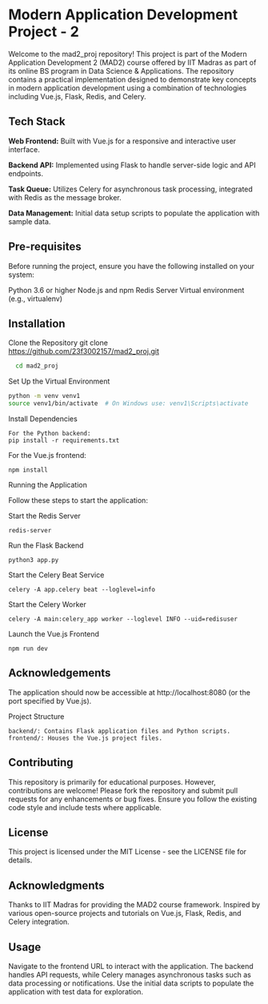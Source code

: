 
# Modern Application Development Project - 2


Welcome to the mad2_proj repository! This project is part of the Modern Application Development 2 (MAD2) course offered by IIT Madras as part of its online BS program in Data Science & Applications. The repository contains a practical implementation designed to demonstrate key concepts in modern application development using a combination of technologies including Vue.js, Flask, Redis, and Celery.

## Tech Stack

**Web Frontend:** Built with Vue.js for a responsive and interactive user interface.

**Backend API:** Implemented using Flask to handle server-side logic and API endpoints.

**Task Queue:** Utilizes Celery for asynchronous task processing, integrated with Redis as the message broker.

**Data Management:** Initial data setup scripts to populate the application with sample data.



## Pre-requisites

Before running the project, ensure you have the following installed on your system:

Python 3.6 or higher
Node.js and npm
Redis Server
Virtual environment (e.g., virtualenv)


## Installation


Clone the Repository
git clone https://github.com/23f3002157/mad2_proj.git

```bash
  cd mad2_proj
```



Set Up the Virtual Environment
```bash
python -m venv venv1
source venv1/bin/activate  # On Windows use: venv1\Scripts\activate
```

Install Dependencies
```
For the Python backend:
pip install -r requirements.txt
```

For the Vue.js frontend:
```
npm install
```

Running the Application

Follow these steps to start the application:

Start the Redis Server
```
redis-server
```

Run the Flask Backend
```
python3 app.py
```


Start the Celery Beat Service
```
celery -A app.celery beat --loglevel=info
```


Start the Celery Worker
```
celery -A main:celery_app worker --loglevel INFO --uid=redisuser
```

Launch the Vue.js Frontend
```
npm run dev
```

    
## Acknowledgements

The application should now be accessible at http://localhost:8080 (or the port specified by Vue.js).

Project Structure

```
backend/: Contains Flask application files and Python scripts.
frontend/: Houses the Vue.js project files.
```




## Contributing
This repository is primarily for educational purposes. However, contributions are welcome! Please fork the repository and submit pull requests for any enhancements or bug fixes. Ensure you follow the existing code style and include tests where applicable.

## License
This project is licensed under the MIT License - see the LICENSE file for details.
## Acknowledgments

Thanks to IIT Madras for providing the MAD2 course framework.
Inspired by various open-source projects and tutorials on Vue.js, Flask, Redis, and Celery integration.



## Usage

Navigate to the frontend URL to interact with the application.
The backend handles API requests, while Celery manages asynchronous tasks such as data processing or notifications.
Use the initial data scripts to populate the application with test data for exploration.
